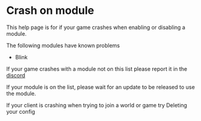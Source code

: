 # Crash on module

This help page is for if your game crashes when enabling or disabling a module.

The following modules have known problems

  - Blink
 
If your game crashes with a module not on this list please report it in the [discord](https://discord.gg/horion)

If your module is on the list, please wait for an update to be released to use the module.

If your client is crashing when trying to join a world or game try Deleting your config



